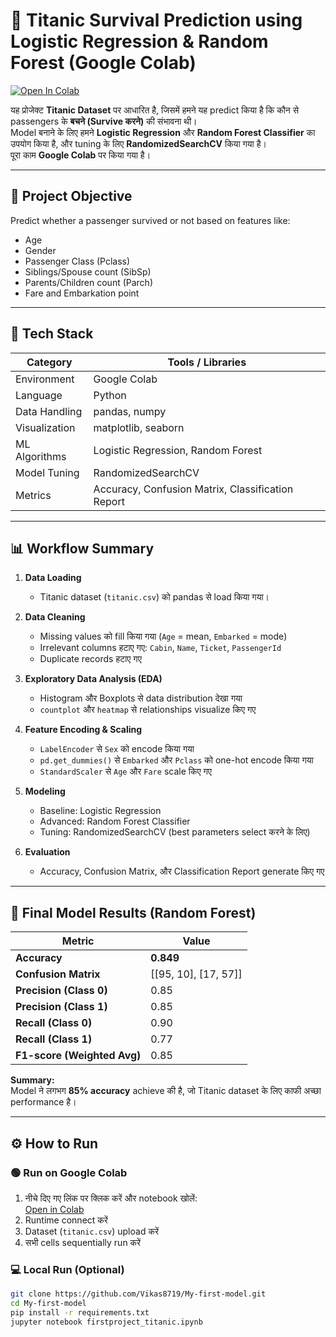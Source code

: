 # 🚢 Titanic Survival Prediction using Logistic Regression & Random Forest (Google Colab)

[![Open In Colab](https://colab.research.google.com/assets/colab-badge.svg)](https://colab.research.google.com/drive/1knuGovDLeWkdfLsRmd1K-evndgYLG3Pp#scrollTo=DQkuXaQ-3pL_)

यह प्रोजेक्ट **Titanic Dataset** पर आधारित है, जिसमें हमने यह predict किया है कि कौन से passengers के **बचने (Survive करने)** की संभावना थी।  
Model बनाने के लिए हमने **Logistic Regression** और **Random Forest Classifier** का उपयोग किया है, और tuning के लिए **RandomizedSearchCV** किया गया है।  
पूरा काम **Google Colab** पर किया गया है।

---

## 🎯 Project Objective

Predict whether a passenger survived or not based on features like:
- Age  
- Gender  
- Passenger Class (Pclass)  
- Siblings/Spouse count (SibSp)  
- Parents/Children count (Parch)  
- Fare and Embarkation point  

---

## 🧩 Tech Stack

| Category | Tools / Libraries |
|-----------|------------------|
| Environment | Google Colab |
| Language | Python |
| Data Handling | pandas, numpy |
| Visualization | matplotlib, seaborn |
| ML Algorithms | Logistic Regression, Random Forest |
| Model Tuning | RandomizedSearchCV |
| Metrics | Accuracy, Confusion Matrix, Classification Report |

---

## 📊 Workflow Summary

1. **Data Loading**  
   - Titanic dataset (`titanic.csv`) को pandas से load किया गया।

2. **Data Cleaning**  
   - Missing values को fill किया गया (`Age` = mean, `Embarked` = mode)  
   - Irrelevant columns हटाए गए: `Cabin`, `Name`, `Ticket`, `PassengerId`  
   - Duplicate records हटाए गए  

3. **Exploratory Data Analysis (EDA)**  
   - Histogram और Boxplots से data distribution देखा गया  
   - `countplot` और `heatmap` से relationships visualize किए गए  

4. **Feature Encoding & Scaling**  
   - `LabelEncoder` से `Sex` को encode किया गया  
   - `pd.get_dummies()` से `Embarked` और `Pclass` को one-hot encode किया गया  
   - `StandardScaler` से `Age` और `Fare` scale किए गए  

5. **Modeling**  
   - Baseline: Logistic Regression  
   - Advanced: Random Forest Classifier  
   - Tuning: RandomizedSearchCV (best parameters select करने के लिए)  

6. **Evaluation**  
   - Accuracy, Confusion Matrix, और Classification Report generate किए गए  

---

## 🧠 Final Model Results (Random Forest)

| Metric | Value |
|--------|--------|
| **Accuracy** | **0.849** |
| **Confusion Matrix** | [[95, 10], [17, 57]] |
| **Precision (Class 0)** | 0.85 |
| **Precision (Class 1)** | 0.85 |
| **Recall (Class 0)** | 0.90 |
| **Recall (Class 1)** | 0.77 |
| **F1-score (Weighted Avg)** | 0.85 |

**Summary:**  
Model ने लगभग **85% accuracy** achieve की है, जो Titanic dataset के लिए काफी अच्छा performance है।  

---

## ⚙️ How to Run

### 🟢 Run on Google Colab
1. नीचे दिए गए लिंक पर क्लिक करें और notebook खोलें:  
   [Open in Colab](https://colab.research.google.com/drive/1knuGovDLeWkdfLsRmd1K-evndgYLG3Pp#scrollTo=DQkuXaQ-3pL_)  
2. Runtime connect करें  
3. Dataset (`titanic.csv`) upload करें  
4. सभी cells sequentially run करें  

### 💻 Local Run (Optional)
```bash
git clone https://github.com/Vikas8719/My-first-model.git
cd My-first-model
pip install -r requirements.txt
jupyter notebook firstproject_titanic.ipynb
